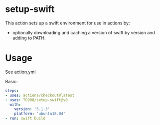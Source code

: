 # setup-swift

This action sets up a swift environment for use in actions by:

- optionally downloading and caching a version of swift by version and adding to PATH.

# Usage

See [action.yml](action.yml)

Basic:
```yaml
steps:
- uses: actions/checkout@latest
- uses: TG908/setup-swift@v0
  with:
    version: '5.1.3'
    platform: 'ubuntu18.04'
- run: swift build
```
